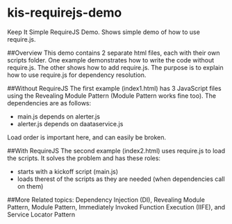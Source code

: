 kis-requirejs-demo
==================

Keep It Simple RequireJS Demo.  Shows simple demo of how to use require.js.

##Overview
This demo contains 2 separate html files, each with their own scripts folder. One example demonstrates how to write the code without require.js. The other shows how to add require.js. The purpose is to explain how to use require.js for dependency resolution. 


##Without RequireJS
The first example (index1.html) has 3 JavaScript files using the Revealing Module Pattern (Module Pattern works fine too). The dependencies are as follows:

- main.js depends on alerter.js
- alerter.js depends on daataservice.js

Load order is important here, and can easily be broken.

##With RequireJS
The second example (index2.html) uses require.js to load the scripts. It solves the problem and has these roles:

- starts with a kickoff script (main.js)
- loads therest of the scripts as they are needed (when dependencies call on them)


##More
Related topics: Dependency Injection (DI), Revealing Module Pattern, Module Pattern, Immediately Invoked Function Execution (IIFE), and Service Locator Pattern